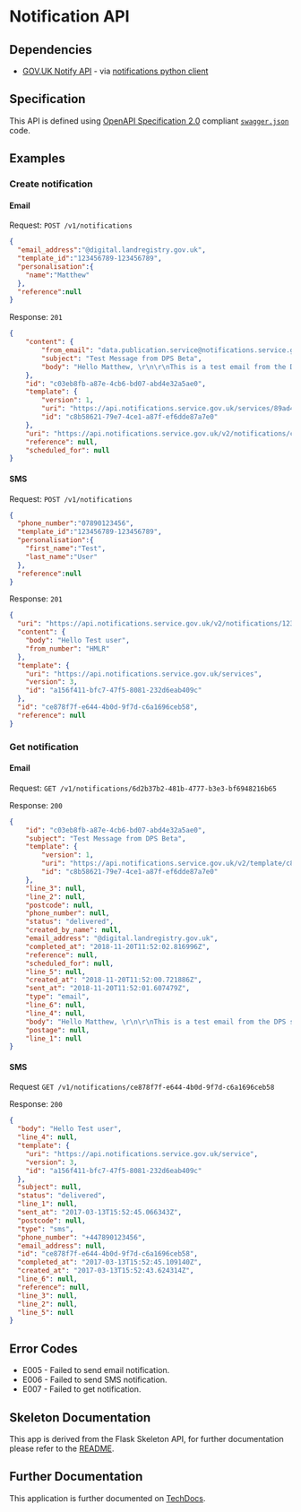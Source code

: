 # Notification API

## Dependencies
* [GOV.UK Notify API](https://github.com/alphagov/notifications-api) - via [notifications python client](https://github.com/alphagov/notifications-python-client)

## Specification

This API is defined using [OpenAPI Specification 2.0](https://github.com/OAI/OpenAPI-Specification/blob/master/versions/2.0.md) compliant [`swagger.json`](notification_api/swagger.json) code.

## Examples

### Create notification

#### Email

Request: `POST /v1/notifications`
```json
{
  "email_address":"@digital.landregistry.gov.uk",
  "template_id":"123456789-123456789",
  "personalisation":{
    "name":"Matthew"
  },
  "reference":null
}

```

Response: `201`
```json
{
    "content": {
        "from_email": "data.publication.service@notifications.service.gov.uk",
        "subject": "Test Message from DPS Beta",
        "body": "Hello Matthew, \r\n\r\nThis is a test email from the DPS service."
    },
    "id": "c03eb8fb-a87e-4cb6-bd07-abd4e32a5ae0",
    "template": {
        "version": 1,
        "uri": "https://api.notifications.service.gov.uk/services/89ad4221-dd11-423f-b725-81941e9e5033/templates/c8b58621-79e7-4ce1-a87f-ef6dde87a7e0",
        "id": "c8b58621-79e7-4ce1-a87f-ef6dde87a7e0"
    },
    "uri": "https://api.notifications.service.gov.uk/v2/notifications/c03eb8fb-a87e-4cb6-bd07-abd4e32a5ae0",
    "reference": null,
    "scheduled_for": null
}
```

#### SMS

Request: `POST /v1/notifications`
```json
{
  "phone_number":"07890123456",
  "template_id":"123456789-123456789",
  "personalisation":{
    "first_name":"Test",
    "last_name":"User"
  },
  "reference":null
}
```

Response: `201`
```json
{
  "uri": "https://api.notifications.service.gov.uk/v2/notifications/123456",
  "content": {
    "body": "Hello Test user",
    "from_number": "HMLR"
  },
  "template": {
    "uri": "https://api.notifications.service.gov.uk/services",
    "version": 3,
    "id": "a156f411-bfc7-47f5-8081-232d6eab409c"
  },
  "id": "ce878f7f-e644-4b0d-9f7d-c6a1696ceb58",
  "reference": null
}
```

### Get notification

#### Email

Request: `GET /v1/notifications/6d2b37b2-481b-4777-b3e3-bf6948216b65`

Response: `200`
```json
{
    "id": "c03eb8fb-a87e-4cb6-bd07-abd4e32a5ae0",
    "subject": "Test Message from DPS Beta",
    "template": {
        "version": 1,
        "uri": "https://api.notifications.service.gov.uk/v2/template/c8b58621-79e7-4ce1-a87f-ef6dde87a7e0/version/1",
        "id": "c8b58621-79e7-4ce1-a87f-ef6dde87a7e0"
    },
    "line_3": null,
    "line_2": null,
    "postcode": null,
    "phone_number": null,
    "status": "delivered",
    "created_by_name": null,
    "email_address": "@digital.landregistry.gov.uk",
    "completed_at": "2018-11-20T11:52:02.816996Z",
    "reference": null,
    "scheduled_for": null,
    "line_5": null,
    "created_at": "2018-11-20T11:52:00.721886Z",
    "sent_at": "2018-11-20T11:52:01.607479Z",
    "type": "email",
    "line_6": null,
    "line_4": null,
    "body": "Hello Matthew, \r\n\r\nThis is a test email from the DPS service.",
    "postage": null,
    "line_1": null
}
```

#### SMS

Request `GET /v1/notifications/ce878f7f-e644-4b0d-9f7d-c6a1696ceb58`

Response: `200`
```json
{
  "body": "Hello Test user",
  "line_4": null,
  "template": {
    "uri": "https://api.notifications.service.gov.uk/service",
    "version": 3,
    "id": "a156f411-bfc7-47f5-8081-232d6eab409c"
  },
  "subject": null,
  "status": "delivered",
  "line_1": null,
  "sent_at": "2017-03-13T15:52:45.066343Z",
  "postcode": null,
  "type": "sms",
  "phone_number": "+447890123456",
  "email_address": null,
  "id": "ce878f7f-e644-4b0d-9f7d-c6a1696ceb58",
  "completed_at": "2017-03-13T15:52:45.109140Z",
  "created_at": "2017-03-13T15:52:43.624314Z",
  "line_6": null,
  "reference": null,
  "line_3": null,
  "line_2": null,
  "line_5": null
}
```

## Error Codes
* E005 - Failed to send email notification.
* E006 - Failed to send SMS notification.
* E007 - Failed to get notification.

## Skeleton Documentation

This app is derived from the Flask Skeleton API, for further documentation please refer to the [README](http://192.168.249.38/skeletons/flask-skeleton-api/blob/master/README.md).

## Further Documentation

This application is further documented on [TechDocs](http://192.168.250.79/index.php/Notifications).
